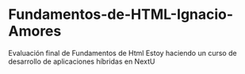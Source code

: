 # Fundamentos-de-HTML-Ignacio-Amores
Evaluación final de Fundamentos de Html
Estoy haciendo un curso de desarrollo de aplicaciones híbridas en NextU
